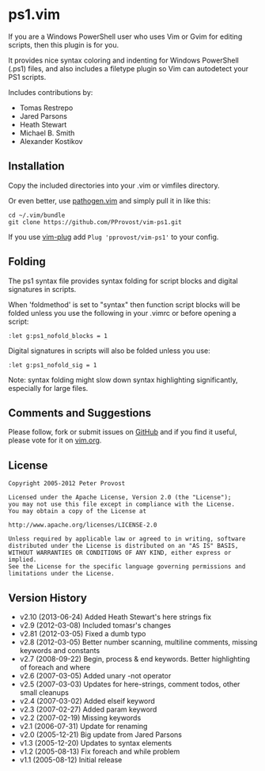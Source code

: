 ps1.vim
=======

If you are a Windows PowerShell user who uses Vim or Gvim for editing scripts, 
then this plugin is for you.

It provides nice syntax coloring and indenting for Windows PowerShell (.ps1)
files, and also includes a filetype plugin so Vim can autodetect your PS1 scripts.

Includes contributions by:

* Tomas Restrepo
* Jared Parsons
* Heath Stewart
* Michael B. Smith
* Alexander Kostikov

Installation
------------

Copy the included directories into your .vim or vimfiles directory.

Or even better, use [pathogen.vim][1] and simply pull it in like this:

    cd ~/.vim/bundle
    git clone https://github.com/PProvost/vim-ps1.git
    
If you use [vim-plug][4] add `Plug 'pprovost/vim-ps1'` to your config.

Folding
-------

The ps1 syntax file provides syntax folding for script blocks and digital 
signatures in scripts.

When 'foldmethod' is set to "syntax" then function script blocks will be
folded unless you use the following in your .vimrc or before opening a script:

    :let g:ps1_nofold_blocks = 1

Digital signatures in scripts will also be folded unless you use:

    :let g:ps1_nofold_sig = 1

Note: syntax folding might slow down syntax highlighting significantly,
especially for large files.

Comments and Suggestions
------------------------

Please follow, fork or submit issues on [GitHub][2] and if you
find it useful, please vote for it on [vim.org][3].

License
-------

    Copyright 2005-2012 Peter Provost
    
    Licensed under the Apache License, Version 2.0 (the "License");
    you may not use this file except in compliance with the License.
    You may obtain a copy of the License at
    
    http://www.apache.org/licenses/LICENSE-2.0
    
    Unless required by applicable law or agreed to in writing, software
    distributed under the License is distributed on an "AS IS" BASIS,
    WITHOUT WARRANTIES OR CONDITIONS OF ANY KIND, either express or implied.
    See the License for the specific language governing permissions and
    limitations under the License.

Version History
---------------

* v2.10 (2013-06-24) Added Heath Stewart's here strings fix
* v2.9  (2012-03-08) Included tomasr's changes
* v2.81 (2012-03-05) Fixed a dumb typo
* v2.8  (2012-03-05) Better number scanning, multiline comments, missing keywords and constants
* v2.7  (2008-09-22) Begin, process & end keywords. Better highlighting of foreach and where
* v2.6  (2007-03-05) Added unary -not operator
* v2.5  (2007-03-03) Updates for here-strings, comment todos, other small cleanups
* v2.4  (2007-03-02) Added elseif keyword
* v2.3  (2007-02-27) Added param keyword
* v2.2  (2007-02-19) Missing keywords
* v2.1  (2006-07-31) Update for renaming
* v2.0  (2005-12-21) Big update from Jared Parsons
* v1.3  (2005-12-20) Updates to syntax elements
* v1.2  (2005-08-13) Fix foreach and while problem
* v1.1 (2005-08-12) Initial release

[1]: https://github.com/tpope/vim-pathogen
[2]: https://github.com/PProvost/vim-ps1
[3]: http://www.vim.org/scripts/script.php?script_id=1327
[4]: https://github.com/junegunn/vim-plug
